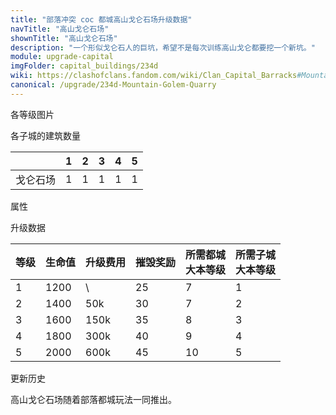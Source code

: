 ```yaml
---
title: "部落冲突 coc 都城高山戈仑石场升级数据"
navTitle: "高山戈仑石场"
shownTitle: "高山戈仑石场"
description: "一个形似戈仑石人的巨坑，希望不是每次训练高山戈仑都要挖一个新坑。"
module: upgrade-capital
imgFolder: capital_buildings/234d
wiki: https://clashofclans.fandom.com/wiki/Clan_Capital_Barracks#Mountain_Golem_Quarry
canonical: /upgrade/234d-Mountain-Golem-Quarry
---
```


<UnitInfo :folder="$frontmatter.imgFolder" imgSrc="Mountain_Golem_Quarry5.png" :imgAlt="$frontmatter.navTitle"
    :description="$frontmatter.description"
    :isSmallImg="true" />

<SmallTitle>各等级图片</SmallTitle>

<Panel>
    <UnitImgGroup :folder="$frontmatter.imgFolder">
        <UnitImg imgTitle="废墟" imgSrc="Mountain_Golem_Quarry_Ruin.png" />
        <UnitImg imgTitle="1 级" imgSrc="Mountain_Golem_Quarry1.png" />
        <UnitImg imgTitle="2 级" imgSrc="Mountain_Golem_Quarry2.png" />
        <UnitImg imgTitle="3 级" imgSrc="Mountain_Golem_Quarry3.png" />
        <UnitImg imgTitle="4 级" imgSrc="Mountain_Golem_Quarry4.png" />
        <UnitImg imgTitle="5 级" imgSrc="Mountain_Golem_Quarry5.png" />
    </UnitImgGroup>
</Panel>

<SmallTitle>各子城的建筑数量</SmallTitle>

<DistrictTable>

|             |   1   |   2   |   3   |   4   |   5   |
|     ---     |  ---  |  ---  |  ---  |  ---  |  ---  |
|   戈仑石场   |   1   |   1   |   1   |   1   |   1   |

</DistrictTable>

<SmallTitle>属性</SmallTitle>

<UnitProperties>
    <UnitProperty pKey="占地面积" pValue="3×3" />
    <UnitProperty pKey="判定面积" pValue="2×2" />
    <UnitProperty pKey="可训练的兵种" pValue="<a href='/upgrade/200d-Mountain-Golem'>高山戈仑</a>" />
</UnitProperties>

<SmallTitle>升级数据</SmallTitle>

<script setup>
const tableExtraInfo = [
    {
        "column": 2,
        "type": "cost",
        "icon": "Gold3",
        "noGoldPass": true
    },
    {
        "column": 3,
        "type": "number",
        "icon": "Gold3",
        "noGoldPass": true
    }
];
</script>

<UnitTable :tableExtraInfo="tableExtraInfo">

| 等级 | 生命值 | 升级费用 | 摧毁奖励 |所需都城<br>大本等级|所需子城<br>大本等级|
| ---- |   --- |   ---   |   ---    |        ---       |        ---        |
|   1  |  1200 |     \   |    25    |         7        |         1         |
|   2  |  1400 |    50k  |    30    |         7        |         2         |
|   3  |  1600 |   150k  |    35    |         8        |         3         |
|   4  |  1800 |   300k  |    40    |         9        |         4         |
|   5  |  2000 |   600k  |    45    |        10        |         5         |
</UnitTable>

<SmallTitle>更新历史</SmallTitle>

<Timeline>
    <TimelineItem date="2022/05/02">
        <TimelineRow>高山戈仑石场随着部落都城玩法一同推出。</TimelineRow>
    </TimelineItem>
    <TimelineItem :historyBottom="true" />
</Timeline>